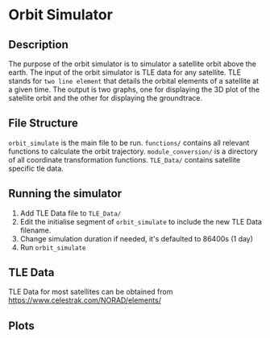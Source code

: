 # Orbit Simulator
## Description
The purpose of the orbit simulator is to simulator a satellite orbit above the earth. The input of the orbit simulator is TLE data for any satellite. TLE stands for `two line element` that details the orbital elements of a satellite at a given time. The output is two graphs, one for displaying the 3D plot of the satellite orbit and the other for displaying the groundtrace.

## File Structure
`orbit_simulate` is the main file to be run. `functions/` contains all relevant functions to calculate the orbit trajectory. `module_conversion/` is a directory of all coordinate transformation functions. `TLE_Data/` contains satellite specific tle data.

## Running the simulator
1. Add TLE Data file to `TLE_Data/`
2. Edit the initialise segment of `orbit_simulate` to include the new TLE Data filename.
3. Change simulation duration if needed, it's defaulted to 86400s (1 day)
4. Run `orbit_simulate`

## TLE Data
TLE Data for most satellites can be obtained from https://www.celestrak.com/NORAD/elements/

## Plots
